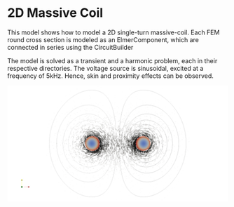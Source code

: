 # 2D Massive Coil

This model shows how to model a 2D single-turn massive-coil. Each FEM round cross section is modeled as an ElmerComponent, which are connected in series using the CircuitBuilder

The model is solved as a transient and a harmonic problem, each in their respective directories. The voltage source is sinusoidal, excited at a frequency of 5kHz. Hence, skin and proximity effects can be observed. 

![Massive 2D Coill](massive2D.png)

